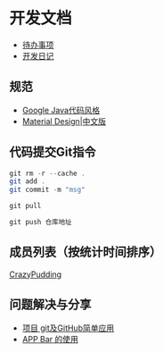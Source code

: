 # 开发文档

- [待办事项](https://github.com/AndroidTips/MDVideo/blob/master/docs/todo_list.md)
- [开发日记](https://github.com/AndroidTips/MDVideo/blob/master/docs/lod_dev.md)

## 规范
- [Google Java代码风格](https://github.com/codeset/google-java-styleguide)
- [Material Design](https://material.google.com/#)|[中文版](http://adchs.github.io/)

## 代码提交Git指令
```java
git rm -r --cache .
git add .
git commit -m "msg"

git pull

git push 仓库地址
```

## 成员列表（按统计时间排序）
[CrazyPudding](https://github.com/crazypudding)

## 问题解决与分享
- [项目 git及GitHub简单应用](http://www.jianshu.com/p/3113cf8d794e)
- [APP Bar 的使用](http://artharyoung.github.io/2016/06/16/2016-6-16/)

